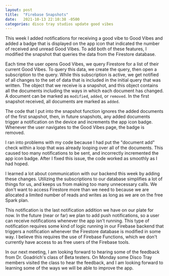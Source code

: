 ```yaml
---
layout: post
title:  "Firebase Snapshots"
date:   2021-10-13 22:10:38 -0500
categories: disco tray studios update good vibes
---
```


This week I added notifications for receiving a good vibe to Good Vibes and added a badge that is displayed on the app icon that indicated the number of received and unread Good Vibes. To add both of these features, I modified the snapshot that queries the data from the Firestore database. 

Each time the user opens Good Vibes, we query Firestore for a list of their current Good Vibes. To query this data, we create the query, then open a subscription to the query. While this subscription is active, we get notified of all changes to the set of data that is included in the initial query that was written. The object that we receive is a snapshot, and this object contains all the documents including the ways in which each document has changed. A document can be marked as `modified`, `added`, or `removed`. In the first snapshot received, all documents are marked as `added`. 

The code that I put into the snapshot function ignores the added documents of the first snapshot, then, in future snapshots, any added documents trigger a notification on the device and increments the app icon badge. Whenever the user navigates to the Good Vibes page, the badge is removed. 

I ran into problems with my code because I had put the "document add" check within a loop that was already looping over all of the documents. This caused too many notifications to be sent, and incorrectly incremented the app icon badge. After I fixed this issue, the code worked as smoothly as I had hoped. 

I learned a lot about communication with our backend this week by adding these changes. Utilizing the subscriptions to our database simplifies a lot of things for us, and keeps us from making too many unnecessary calls. We don't want to access Firestore more than we need to because we are allocated a limited number of reads and writes as long as we are on the free Spark plan. 

This notification is the last notification addition we have on our plate for now. In the future (near or far) we plan to add push notifications, so a user can receive notifications whenever the app isn't running. This type of notification requires some kind of logic running in our Firebase backend that triggers a notification whenever the Firestore database is modified in some way. I believe this requires the use of Firebase Functions, which we don't currently have access to as free users of the Firebase tools. 

In our next meeting, I am looking forward to hearing some of the feedback from Dr. Goadrich's class of Beta testers. On Monday some Disco Tray members visited the class to hear the feedback, and I am looking forward to learning some of the ways we will be able to improve the app. 